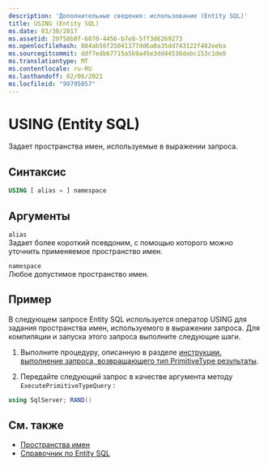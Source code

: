 ```yaml
---
description: 'Дополнительные сведения: использование (Entity SQL)'
title: USING (Entity SQL)
ms.date: 03/30/2017
ms.assetid: 20f58b8f-6070-4456-b7e8-5ff3d6269273
ms.openlocfilehash: 084ab56f25041377dd6a0a35dd743122f482eeba
ms.sourcegitcommit: ddf7edb67715a5b9a45e3dd44536dabc153c1de0
ms.translationtype: MT
ms.contentlocale: ru-RU
ms.lasthandoff: 02/06/2021
ms.locfileid: "99795057"
---
```

# <a name="using-entity-sql"></a>USING (Entity SQL)

Задает пространства имен, используемые в выражении запроса.  
  
## <a name="syntax"></a>Синтаксис  
  
```sql  
USING [ alias = ] namespace  
```  
  
## <a name="arguments"></a>Аргументы  

 `alias`  
 Задает более короткий псевдоним, с помощью которого можно уточнить применяемое пространство имен.  
  
 `namespace`  
 Любое допустимое пространство имен.  
  
## <a name="example"></a>Пример  

 В следующем запросе Entity SQL используется оператор USING для задания пространства имен, используемого в выражении запроса. Для компиляции и запуска этого запроса выполните следующие шаги.  
  
1. Выполните процедуру, описанную в разделе [инструкции. выполнение запроса, возвращающего тип PrimitiveType результаты](../how-to-execute-a-query-that-returns-primitivetype-results.md).  
  
2. Передайте следующий запрос в качестве аргумента методу `ExecutePrimitiveTypeQuery` :  
  
```csharp
using SqlServer; RAND()  
```  
  
## <a name="see-also"></a>См. также

- [Пространства имен](namespaces-entity-sql.md)
- [Справочник по Entity SQL](entity-sql-reference.md)
